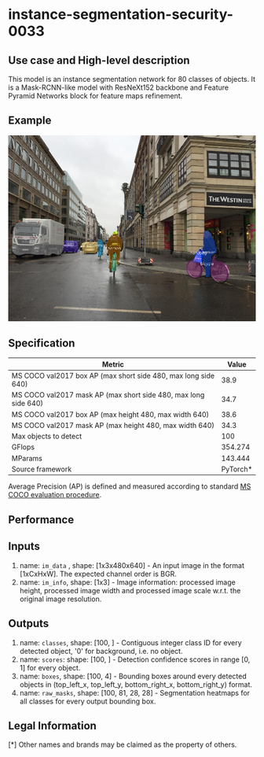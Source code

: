 # instance-segmentation-security-0033

## Use case and High-level description

This model is an instance segmentation network for 80 classes of objects.
It is a Mask-RCNN-like model with ResNeXt152 backbone and
Feature Pyramid Networks block for feature maps refinement.

## Example

![](./instance-segmentation-security-0033.png)

## Specification

| Metric                          | Value                                     |
|---------------------------------|-------------------------------------------|
| MS COCO val2017 box AP (max short side 480, max long side 640)   | 38.9     |
| MS COCO val2017 mask AP (max short side 480, max long side 640)  | 34.7     |
| MS COCO val2017 box AP (max height 480, max width 640)           | 38.6     |
| MS COCO val2017 mask AP (max height 480, max width 640)          | 34.3     |
| Max objects to detect           | 100                                       |
| GFlops                          | 354.274                                   |
| MParams                         | 143.444                                   |
| Source framework                | PyTorch\*                                 |

Average Precision (AP) is defined and measured according to standard
[MS COCO evaluation procedure](http://cocodataset.org/#detection-eval).

## Performance


## Inputs

1.	name: `im_data` , shape: [1x3x480x640] - An input image in the format
    [1xCxHxW]. The expected channel order is BGR.
1.	name: `im_info`, shape: [1x3] - Image information: processed image height,
    processed image width and processed image scale
    w.r.t. the original image resolution.

## Outputs

1.	name: `classes`, shape: [100, ] - Contiguous integer class ID for every
    detected object, '0' for background, i.e. no object.
1.	name: `scores`: shape: [100, ] - Detection confidence scores in range [0, 1]
    for every object.
1.	name: `boxes`, shape: [100, 4] - Bounding boxes around every detected objects
    in (top_left_x, top_left_y, bottom_right_x, bottom_right_y) format.
1.	name: `raw_masks`, shape: [100, 81, 28, 28] - Segmentation heatmaps for all
    classes for every output bounding box.

## Legal Information
[*] Other names and brands may be claimed as the property of others.

